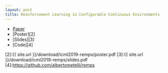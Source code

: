 ```yaml
---
layout: post
title: Reinforcement Learning in Configurable Continuous Environments (ICML 2019)
---
```


- [Paper][1]
- [Poster][2]
- [Slides][3]
- [Code][4]

[1]:http://proceedings.mlr.press/v97/metelli19a.html
[2]:{{ site.url }}/download/icml2019-remps/poster.pdf
[3]:{{ site.url }}/download/icml2019-remps/slides.pdf
[4]:https://github.com/albertometelli/remps
